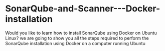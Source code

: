 # SonarQube-and-Scanner---Docker-installation
Would you like to learn how to install SonarQube using Docker on Ubuntu Linux? we are going to show you all the steps required to perform the SonarQube installation using Docker on a computer running Ubuntu
